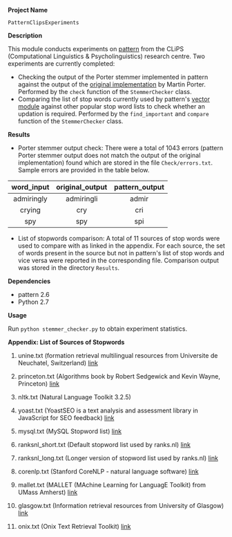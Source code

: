 **Project Name**

`PatternClipsExperiments`

**Description**

This module conducts experiments on [pattern](https://github.com/clips/pattern) from the CLiPS (Computational Linguistics & Psycholinguistics) research centre. Two experiments are currently completed:
* Checking the output of the Porter stemmer implemented in pattern against the output of the [original implementation](https://tartarus.org/martin/PorterStemmer/) by Martin Porter. Performed by the `check` function of the `StemmerChecker` class.
* Comparing the list of stop words currently used by pattern's [vector module](https://github.com/clips/pattern/blob/master/pattern/vector/stopwords-en.txt) against other popular stop word lists to check whether an updation is required. Performed by the `find_important` and `compare` function of the `StemmerChecker` class.

**Results**

* Porter stemmer output check: There were a total of 1043 errors (pattern Porter stemmer output does not match the output of the original implementation) found which are stored in the file `Check/errors.txt`. Sample errors are provided in the table below.

|word_input     | original_output| pattern_output  |
|:-------------:|:--------------:|:---------------:|
| admiringly    | admiringli  | admir           |
| crying        | cry            |   cri           |
| spy           | spy            |    spi          |

* List of stopwords comparison: A total of 11 sources of stop words were used to compare with as linked in the appendix. For each source, the set of words present in the source but not in pattern's list of stop words and vice versa were reported in the corresponding file. Comparison output was stored in the directory `Results`.

**Dependencies**
* pattern 2.6
* Python 2.7

**Usage**

Run `python stemmer_checker.py` to obtain experiment statistics.

**Appendix: List of Sources of Stopwords**

1. unine.txt (formation retrieval multilingual resources from Universite de Neuchatel, Switzerland) [link](http://members.unine.ch/jacques.savoy/clef/englishST.txt)

2. princeton.txt (Algorithms book by Robert Sedgewick and Kevin Wayne, Princeton) [link](https://algs4.cs.princeton.edu/35applications/stopwords.txt)

3. nltk.txt (Natural Language Toolkit 3.2.5)

4. yoast.txt (YoastSEO is a text analysis and assessment library in JavaScript for SEO feedback) [link](https://github.com/Yoast/YoastSEO.js/blob/develop/src/config/stopwords.js)

5. mysql.txt (MySQL Stopword list) [link](https://www.ranks.nl/stopwords)

6. ranksnl_short.txt (Default stopword list used by ranks.nl) [link](https://www.ranks.nl/stopwords)

7. ranksnl_long.txt (Longer version of stopword list used by ranks.nl) [link](https://www.ranks.nl/stopwords)

8. corenlp.txt (Stanford CoreNLP - natural language software) [link](https://github.com/stanfordnlp/CoreNLP/blob/master/data/edu/stanford/nlp/patterns/surface/stopwords.txt)

9. mallet.txt (MALLET (MAchine Learning for LanguagE Toolkit) from UMass Amherst) [link](https://github.com/mimno/Mallet/blob/master/stoplists/en.txt)

10. glasgow.txt (Information retrieval resources from University of Glasgow) [link](http://ir.dcs.gla.ac.uk/resources/linguistic_utils/stop_words)

11. onix.txt (Onix Text Retrieval Toolkit) [link](http://www.lextek.com/manuals/onix/stopwords1.html)
